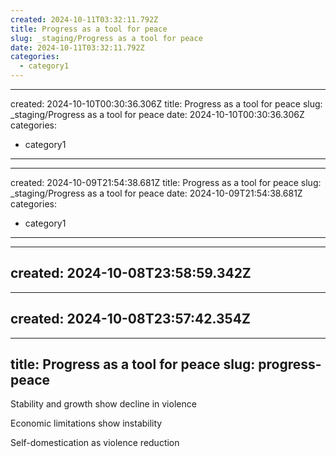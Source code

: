 ```yaml
---
created: 2024-10-11T03:32:11.792Z 
title: Progress as a tool for peace
slug: _staging/Progress as a tool for peace
date: 2024-10-11T03:32:11.792Z
categories: 
  - category1
---
```

---
created: 2024-10-10T00:30:36.306Z 
title: Progress as a tool for peace
slug: _staging/Progress as a tool for peace
date: 2024-10-10T00:30:36.306Z
categories: 
  - category1
---
---
created: 2024-10-09T21:54:38.681Z 
title: Progress as a tool for peace
slug: _staging/Progress as a tool for peace
date: 2024-10-09T21:54:38.681Z
categories: 
  - category1
---
---
created: 2024-10-08T23:58:59.342Z
---
---
created: 2024-10-08T23:57:42.354Z
---
---
title: Progress as a tool for peace
slug: progress-peace
---

Stability and growth show decline in violence

Economic limitations show instability

Self-domestication as violence reduction